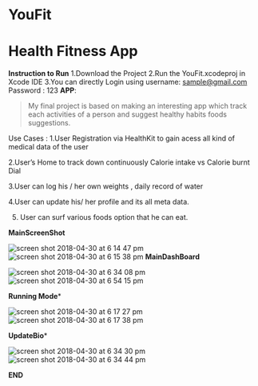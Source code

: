 # YouFit
# Health Fitness App
**Instruction to Run**
1.Download the Project
2.Run the YouFit.xcodeproj in Xcode IDE
3.You can directly Login using username: sample@gmail.com Password : 123 
**APP**: 
>My final project is based on making an interesting app which track each activities of a person and suggest healthy habits foods suggestions. 

Use Cases : 
1.User Registration via HealthKit to gain acess all kind of medical data of the user

2.User’s Home to track down continuously Calorie intake vs Calorie burnt Dial 

3.User can log his / her own weights , daily record of water 

4.User can update his/ her profile and its all meta data.

5. User can surf various foods option that he can eat. 

**MainScreenShot**

![screen shot 2018-04-30 at 6 14 47 pm](https://user-images.githubusercontent.com/23444603/39454048-14721748-4ca7-11e8-94f3-f38f40c147af.png)
![screen shot 2018-04-30 at 6 15 38 pm](https://user-images.githubusercontent.com/23444603/39454069-2c416fae-4ca7-11e8-99e6-dda482cb3659.png)
**MainDashBoard**

![screen shot 2018-04-30 at 6 34 08 pm](https://user-images.githubusercontent.com/23444603/39454086-4816517c-4ca7-11e8-8da9-ef2f0bc12d48.png)
![screen shot 2018-04-30 at 6 54 15 pm](https://user-images.githubusercontent.com/23444603/39454212-0311d500-4ca8-11e8-957a-7742165f31ef.png)


**Running Mode***

![screen shot 2018-04-30 at 6 17 27 pm](https://user-images.githubusercontent.com/23444603/39454141-94828710-4ca7-11e8-9984-dd0ab11f2837.png)
![screen shot 2018-04-30 at 6 17 38 pm](https://user-images.githubusercontent.com/23444603/39454202-f4930cc4-4ca7-11e8-99bc-a565fc9e1124.png)

**UpdateBio***

![screen shot 2018-04-30 at 6 34 30 pm](https://user-images.githubusercontent.com/23444603/39454154-a5792588-4ca7-11e8-8a2d-3c4a5228deca.png)
![screen shot 2018-04-30 at 6 34 44 pm](https://user-images.githubusercontent.com/23444603/39454223-0f110088-4ca8-11e8-9a49-120f2dd3f99c.png)



**END**

